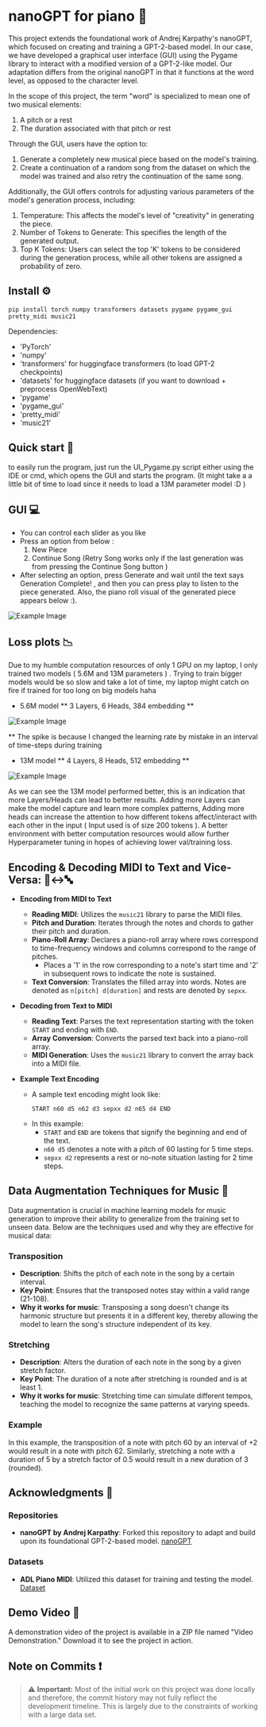 
# nanoGPT for piano :musical_keyboard:

This project extends the foundational work of Andrej Karpathy's nanoGPT, which focused on creating and training a GPT-2-based model. In our case, we have developed a graphical user interface (GUI) using the Pygame library to interact with a modified version of a GPT-2-like model. Our adaptation differs from the original nanoGPT in that it functions at the word level, as opposed to the character level.

In the scope of this project, the term "word" is specialized to mean one of two musical elements:
1) A pitch or a rest
2) The duration associated with that pitch or rest
   
Through the GUI, users have the option to:
1) Generate a completely new musical piece based on the model's training.
2) Create a continuation of a random song from the dataset on which the model was trained and also retry the continuation of the same song.

Additionally, the GUI offers controls for adjusting various parameters of the model's generation process, including:
1) Temperature: This affects the model's level of "creativity" in generating the piece.
2) Number of Tokens to Generate: This specifies the length of the generated output.
3) Top K Tokens: Users can select the top 'K' tokens to be considered during the generation process, while all other tokens are assigned a probability of zero.

## Install :gear:

```
pip install torch numpy transformers datasets pygame pygame_gui pretty_midi music21
```

Dependencies:

-  'PyTorch'
-  'numpy'
-  'transformers' for huggingface transformers  (to load GPT-2 checkpoints)
-  'datasets' for huggingface datasets (if you want to download + preprocess OpenWebText)
-  'pygame'
-  'pygame_gui'
-  'pretty_midi'
-  'music21'

## Quick start :rocket:

to easily run the program, just run the UI_Pygame.py script either using the IDE or cmd, which opens the GUI and starts the program. (It might take a a little bit of time to load since it needs to load a 13M parameter model :D )


## GUI :computer:

- You can control each slider as you like
- Press an option from below :
     1) New Piece
     2) Continue Song (Retry Song works only if the last generation was from pressing the Continue Song button )
- After selecting an option, press Generate and wait until the text says Generation Complete! , and then you can press play to listen to the piece generated. 
  Also, the piano roll visual of the generated piece appears below :).

![Example Image](./ML_Piano_Gui.png)


## Loss plots :chart_with_downwards_trend:

Due to my humble computation resources of only 1 GPU on my laptop, I only trained two models ( 5.6M and 13M parameters ) . Trying to train bigger models would be so slow and take a lot of time, my laptop might catch on fire if trained for too long on big models haha

- 5.6M model
  ** 3 Layers, 6 Heads, 384 embedding **

![Example Image](./piano-model-5.63M/loss_plot.png)

** The spike is because I changed the learning rate by mistake in an interval of time-steps during training 


- 13M model
  ** 4 Layers, 8 Heads, 512 embedding **

![Example Image](./piano-model-13M/loss_plot.png)

As we can see the 13M model performed better, this is an indication that more Layers/Heads can lead to better results. Adding more Layers can make the model capture and learn more complex patterns, Adding more heads can increase the attention to how different tokens affect/interact with each other in the input ( Input used is of size 200 tokens ). A better environment with better computation resources would allow further Hyperparameter tuning in hopes of achieving lower val/training loss.


## Encoding & Decoding MIDI to Text and Vice-Versa: :musical_note::left_right_arrow::abc:

- **Encoding from MIDI to Text**
   - **Reading MIDI**: Utilizes the `music21` library to parse the MIDI files.
   - **Pitch and Duration**: Iterates through the notes and chords to gather their pitch and duration.
   - **Piano-Roll Array**: Declares a piano-roll array where rows correspond to time-frequency windows and columns correspond to the range of pitches.
     - Places a '1' in the row corresponding to a note's start time and '2' in subsequent rows to indicate the note is sustained.
   - **Text Conversion**: Translates the filled array into words. Notes are denoted as `n[pitch] d[duration]` and rests are denoted by `sepxx`.
  
- **Decoding from Text to MIDI**
   - **Reading Text**: Parses the text representation starting with the token `START` and ending with `END`.
   - **Array Conversion**: Converts the parsed text back into a piano-roll array.
   - **MIDI Generation**: Uses the `music21` library to convert the array back into a MIDI file.

- **Example Text Encoding**
   - A sample text encoding might look like:
     ```
     START n60 d5 n62 d3 sepxx d2 n65 d4 END
     ```
   - In this example:
     - `START` and `END` are tokens that signify the beginning and end of the text.
     - `n60 d5` denotes a note with a pitch of 60 lasting for 5 time steps.
     - `sepxx d2` represents a rest or no-note situation lasting for 2 time steps.


## Data Augmentation Techniques for Music :twisted_rightwards_arrows:

Data augmentation is crucial in machine learning models for music generation to improve their ability to generalize from the training set to unseen data. Below are the techniques used and why they are effective for musical data:

### Transposition
- **Description**: Shifts the pitch of each note in the song by a certain interval.
- **Key Point**: Ensures that the transposed notes stay within a valid range (21-108).
- **Why it works for music**: Transposing a song doesn't change its harmonic structure but presents it in a different key, thereby allowing the model to learn the song's structure independent of its key.

### Stretching
- **Description**: Alters the duration of each note in the song by a given stretch factor.
- **Key Point**: The duration of a note after stretching is rounded and is at least 1.
- **Why it works for music**: Stretching time can simulate different tempos, teaching the model to recognize the same patterns at varying speeds.

### Example

In this example, the transposition of a note with pitch 60 by an interval of +2 would result in a note with pitch 62. Similarly, stretching a note with a duration of 5 by a stretch factor of 0.5 would result in a new duration of 3 (rounded).


## Acknowledgments :clap:

### Repositories
- **nanoGPT by Andrej Karpathy**: Forked this repository to adapt and build upon its foundational GPT-2-based model. [nanoGPT](https://github.com/karpathy/nanoGPT)

### Datasets
- **ADL Piano MIDI**: Utilized this dataset for training and testing the model. [Dataset](https://paperswithcode.com/dataset/adl-piano-midi)



## Demo Video :movie_camera:

A demonstration video of the project is available in a ZIP file named "Video Demonstration." Download it to see the project in action.


## Note on Commits :exclamation:

> :warning: **Important:** Most of the initial work on this project was done locally and therefore, the commit history may not fully reflect the development timeline. This is largely due to the constraints of working with a large data set.


